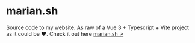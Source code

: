 # marian.sh

Source code to my website. As raw of a Vue 3 + Typescript + Vite project as it could be ❤️.
Check it out here [marian.sh ↗](https://marian.sh)
